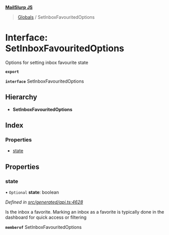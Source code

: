 **[MailSlurp JS](../README.md)**

> [Globals](../README.md) / SetInboxFavouritedOptions

# Interface: SetInboxFavouritedOptions

Options for setting inbox favourite state

**`export`** 

**`interface`** SetInboxFavouritedOptions

## Hierarchy

* **SetInboxFavouritedOptions**

## Index

### Properties

* [state](setinboxfavouritedoptions.md#state)

## Properties

### state

• `Optional` **state**: boolean

*Defined in [src/generated/api.ts:4628](https://github.com/mailslurp/mailslurp-client/blob/05090ce/src/generated/api.ts#L4628)*

Is the inbox a favorite. Marking an inbox as a favorite is typically done in the dashboard for quick access or filtering

**`memberof`** SetInboxFavouritedOptions
